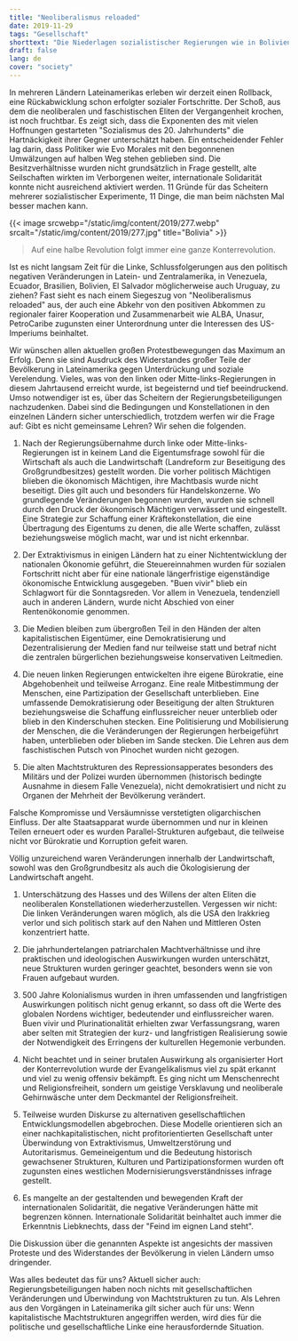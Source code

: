 ```yaml
---
title: "Neoliberalismus reloaded"
date: 2019-11-29
tags: "Gesellschaft"
shorttext: "Die Niederlagen sozialistischer Regierungen wie in Bolivien sind auch darauf zurückzuführen, dass diese ihre Revolution nur halbherzig in Angriff nahmen."
draft: false
lang: de
cover: "society"
---
```


In mehreren Ländern Lateinamerikas erleben wir derzeit einen Rollback,
eine Rückabwicklung schon erfolgter sozialer Fortschritte. Der Schoß,
aus dem die neoliberalen und faschistischen Eliten der Vergangenheit
krochen, ist noch fruchtbar. Es zeigt sich, dass die Exponenten des mit
vielen Hoffnungen gestarteten "Sozialismus des 20. Jahrhunderts" die
Hartnäckigkeit ihrer Gegner unterschätzt haben. Ein entscheidender
Fehler lag darin, dass Politiker wie Evo Morales mit den begonnenen
Umwälzungen auf halben Weg stehen geblieben sind. Die Besitzverhältnisse
wurden nicht grundsätzlich in Frage gestellt, alte Seilschaften wirkten
im Verborgenen weiter, internationale Solidarität konnte nicht
ausreichend aktiviert werden. 11 Gründe für das Scheitern mehrerer
sozialistischer Experimente, 11 Dinge, die man beim nächsten Mal besser
machen kann.

{{< image srcwebp="/static/img/content/2019/277.webp" srcalt="/static/img/content/2019/277.jpg" title="Bolivia" >}}

> Auf eine halbe Revolution folgt immer eine ganze Konterrevolution.

Ist es nicht langsam Zeit für die Linke, Schlussfolgerungen aus den
politisch negativen Veränderungen in Latein- und Zentralamerika, in
Venezuela, Ecuador, Brasilien, Bolivien, El Salvador möglicherweise auch
Uruguay, zu ziehen? Fast sieht es nach einem Siegeszug von
"Neoliberalismus reloaded" aus, der auch eine Abkehr von den positiven
Abkommen zu regionaler fairer Kooperation und Zusammenarbeit wie ALBA,
Unasur, PetroCaribe zugunsten einer Unterordnung unter die Interessen
des US-Imperiums beinhaltet.

Wir wünschen allen aktuellen großen Protestbewegungen das Maximum an
Erfolg. Denn sie sind Ausdruck des Widerstandes großer Teile der
Bevölkerung in Lateinamerika gegen Unterdrückung und soziale
Verelendung. Vieles, was von den linken oder Mitte-links-Regierungen in
diesem Jahrtausend erreicht wurde, ist begeisternd und tief
beeindruckend. Umso notwendiger ist es, über das Scheitern der
Regierungsbeteiligungen nachzudenken. Dabei sind die Bedingungen und
Konstellationen in den einzelnen Ländern sicher unterschiedlich,
trotzdem werfen wir die Frage auf: Gibt es nicht gemeinsame Lehren? Wir
sehen die folgenden.

  1. Nach der Regierungsübernahme durch linke oder Mitte-links-Regierungen ist in keinem Land die Eigentumsfrage sowohl für die Wirtschaft als auch die Landwirtschaft (Landreform zur Beseitigung des Großgrundbesitzes) gestellt worden. Die vorher politisch Mächtigen blieben die ökonomisch Mächtigen, ihre
  Machtbasis wurde nicht beseitigt. Dies gilt auch und besonders für Handelskonzerne. Wo grundlegende Veränderungen begonnen wurden, wurden sie schnell durch den Druck der ökonomisch Mächtigen verwässert und eingestellt. Eine Strategie zur Schaffung einer Kräftekonstellation, die eine Übertragung des Eigentums zu denen, die alle Werte schaffen, zulässt beziehungsweise möglich macht, war und ist nicht erkennbar.

  2. Der Extraktivismus in einigen Ländern hat zu einer Nichtentwicklung
  der nationalen Ökonomie geführt, die Steuereinnahmen wurden für
  sozialen Fortschritt nicht aber für eine nationale längerfristige eigenständige ökonomische Entwicklung ausgegeben. "Buen vivir" blieb ein Schlagwort für die Sonntagsreden. Vor allem in Venezuela, tendenziell auch in anderen Ländern, wurde nicht Abschied von einer Rentenökonomie genommen.

  3. Die Medien bleiben zum übergroßen Teil in den Händen der alten kapitalistischen Eigentümer, eine Demokratisierung und Dezentralisierung der Medien fand nur teilweise statt und betraf nicht die zentralen bürgerlichen beziehungsweise konservativen Leitmedien.

  4. Die neuen linken Regierungen entwickelten ihre eigene Bürokratie, eine Abgehobenheit und teilweise Arroganz. Eine reale Mitbestimmung der Menschen, eine Partizipation der Gesellschaft unterblieben. Eine umfassende Demokratisierung oder Beseitigung der alten Strukturen beziehungsweise die Schaffung einflussreicher neuer unterblieb oder blieb in den Kinderschuhen stecken. Eine Politisierung und Mobilisierung der Menschen, die die Veränderungen der Regierungen herbeigeführt haben, unterblieben oder blieben im Sande stecken. Die Lehren aus dem faschistischen Putsch von Pinochet wurden nicht gezogen.

  5. Die alten Machtstrukturen des Repressionsapperates besonders des Militärs und der Polizei wurden übernommen (historisch bedingte Ausnahme in diesem Falle Venezuela), nicht demokratisiert und nicht zu Organen der Mehrheit der Bevölkerung verändert.

Falsche Kompromisse und Versäumnisse verstetigten oligarchischen
Einfluss. Der alte Staatsapparat wurde übernommen und nur in kleinen
Teilen erneuert oder es wurden Parallel-Strukturen aufgebaut, die
teilweise nicht vor Bürokratie und Korruption gefeit waren.

Völlig unzureichend waren Veränderungen innerhalb der Landwirtschaft,
sowohl was den Großgrundbesitz als auch die Ökologisierung der
Landwirtschaft angeht.

  1. Unterschätzung des Hasses und des Willens der alten Eliten die neoliberalen Konstellationen wiederherzustellen. Vergessen wir nicht: Die linken Veränderungen waren möglich, als die USA den Irakkrieg verlor und sich politisch stark auf den Nahen und Mittleren Osten konzentriert hatte.

  2. Die jahrhundertelangen patriarchalen Machtverhältnisse und ihre praktischen und ideologischen Auswirkungen wurden unterschätzt, neue Strukturen wurden geringer geachtet, besonders wenn sie von Frauen aufgebaut wurden.

  3. 500 Jahre Kolonialismus wurden in ihren umfassenden und langfristigen Auswirkungen politisch nicht genug erkannt, so dass oft die Werte des globalen Nordens wichtiger, bedeutender und einflussreicher waren. Buen vivir und Plurinationalität erhielten zwar Verfassungsrang, waren aber selten mit Strategien der kurz- und langfristigen Realisierung sowie der Notwendigkeit des Erringens der kulturellen Hegemonie verbunden.

  4. Nicht beachtet und in seiner brutalen Auswirkung als organisierter Hort der Konterrevolution wurde der Evangelikalismus viel zu spät erkannt und viel zu wenig offensiv bekämpft. Es ging nicht um Menschenrecht und Religionsfreiheit, sondern um geistige Versklavung und neoliberale Gehirnwäsche unter dem Deckmantel der Religionsfreiheit.

  5. Teilweise wurden Diskurse zu alternativen gesellschaftlichen     Entwicklungsmodellen abgebrochen. Diese Modelle orientieren sich an einer nachkapitalistischen, nicht profitorientierten Gesellschaft unter Überwindung von Extraktivismus, Umweltzerstörung und Autoritarismus. Gemeineigentum und die Bedeutung historisch gewachsener Strukturen, Kulturen und Partizipationsformen wurden oft zugunsten eines westlichen Modernisierungsverständnisses infrage gestellt.

  6. Es mangelte an der gestaltenden und  bewegenden Kraft der internationalen Solidarität, die negative Veränderungen hätte mit begrenzen können. Internationale Solidarität beinhaltet auch immer die Erkenntnis Liebknechts, dass der "Feind im eignen Land steht".

Die Diskussion über die genannten Aspekte ist angesichts der massiven
Proteste und des Widerstandes der Bevölkerung in vielen Ländern umso
dringender.

Was alles bedeutet das für uns? Aktuell sicher auch:
Regierungsbeteiligungen haben noch nichts mit gesellschaftlichen
Veränderungen und Überwindung von Machtstrukturen zu tun. Als Lehren aus
den Vorgängen in Lateinamerika gilt sicher auch für uns: Wenn
kapitalistische Machtstrukturen angegriffen werden, wird dies für die
politische und gesellschaftliche Linke eine herausfordernde Situation.
